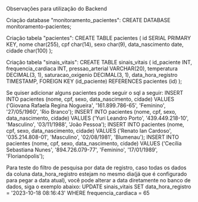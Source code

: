 Observações para utilização do Backend

Criação database "monitoramento_pacientes":
CREATE DATABASE monitoramento-pacientes;

Criação tabela "pacientes":
CREATE TABLE pacientes (
  id SERIAL PRIMARY KEY,
	nome char(255),
	cpf char(14),
	sexo char(9),
	data_nascimento date,
	cidade char(100)
);

Criação tabela "sinais_vitais":
CREATE TABLE sinais_vitais (
  id_paciente INT,
	frequencia_cardiaca INT,
	pressao_arterial VARCHAR(20),
	temperatura DECIMAL(3, 1),
  saturacao_oxigenio DECIMAL(3, 1),
  data_hora_registro TIMESTAMP,
  FOREIGN KEY (id_paciente) REFERENCES pacientes (id)
);

Se quiser adicionar alguns pacientes pode seguir o sql a seguir:
INSERT INTO pacientes (nome, cpf, sexo, data_nascimento, cidade)
	VALUES ('Giovana Rafaela Regina Nogueira', '161.899.786-65', 'Feminino', '27/05/1960', 'Rio Branco');
INSERT INTO pacientes (nome, cpf, sexo, data_nascimento, cidade)
	VALUES ('Yuri Leandro Porto', '439.449.218-10', 'Masculino', '03/11/1988', 'João Pessoa');
INSERT INTO pacientes (nome, cpf, sexo, data_nascimento, cidade)
	VALUES ('Renato Ian Cardoso', '035.214.808-01', 'Masculino', '02/08/1981', 'Blumenau');
INSERT INTO pacientes (nome, cpf, sexo, data_nascimento, cidade)
	VALUES ('Cecília Sebastiana Nunes', '894.726.079-77', 'Feminino', '17/01/1989', 'Florianópolis');

Para teste do filtro de pesquisa por data de registro, caso todas os dados da coluna data_hora_registro estejam no mesmo dia(já que é configurado para pegar a data atual), você pode alterar a data diretamente no banco de dados, siga o exemplo abaixo:
UPDATE sinais_vitais
	SET data_hora_registro = '2023-10-18 08:16:43'
	WHERE frequencia_cardiaca = 65
